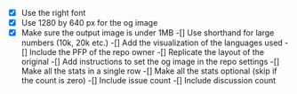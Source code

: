 -[x] Use the right font
-[x] Use 1280 by 640 px for the og image
-[x] Make sure the output image is under 1MB
-[] Use shorthand for large numbers (10k, 20k etc.)
-[] Add the visualization of the languages used
-[] Include the PFP of the repo owner
-[] Replicate the layout of the original
-[] Add instructions to set the og image in the repo settings
-[] Make all the stats in a single row
-[] Make all the stats optional (skip if the count is zero)
-[] Include issue count
-[] Include discussion count